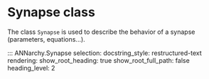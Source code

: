 # Synapse class

The class `Synapse` is used to describe the behavior of a synapse (parameters, equations...).


::: ANNarchy.Synapse
    selection:
      docstring_style: restructured-text
    rendering:
      show_root_heading: true
      show_root_full_path: false
      heading_level: 2